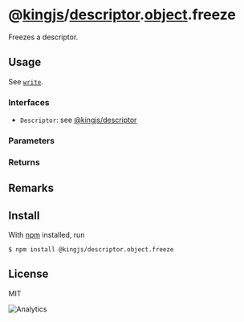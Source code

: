 # @[kingjs](https://www.npmjs.com/package/kingjs)/[descriptor](https://www.npmjs.com/package/@kingjs/descriptor).[object](https://www.npmjs.com/package/@kingjs/descriptor.object).freeze
Freezes a descriptor.
## Usage
See [`write`][write].
### Interfaces
- `Descriptor`: see [@kingjs/descriptor][descriptor]
### Parameters
### Returns
## Remarks
## Install
With [npm](https://npmjs.org/) installed, run
```
$ npm install @kingjs/descriptor.object.freeze
```
## License
MIT

![Analytics](https://analytics.kingjs.net/descriptor/object/freeze)

  [descriptor]: https://www.npmjs.com/package/@kingjs/descriptor
  [write]: https://www.npmjs.com/package/@kingjs/descriptor.object.write